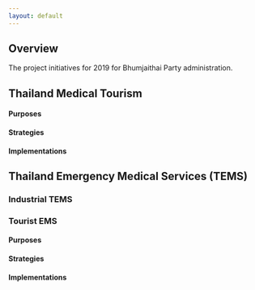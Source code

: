 ```yaml
---
layout: default
---
```

## Overview

The project initiatives for 2019 for Bhumjaithai Party administration.

## Thailand Medical Tourism

#### Purposes

#### Strategies

#### Implementations

## Thailand Emergency Medical Services (TEMS)
### Industrial TEMS
### Tourist EMS

#### Purposes

#### Strategies

#### Implementations
